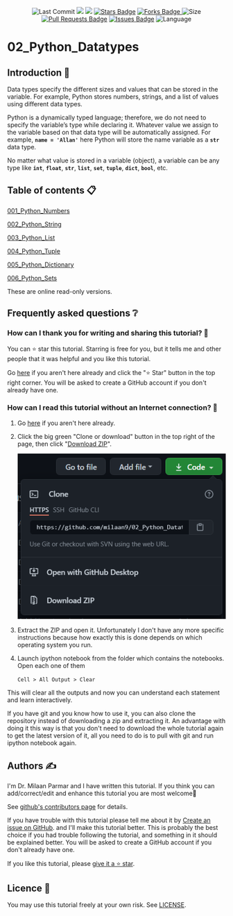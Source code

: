 <p align="center"> 
<img src="https://img.shields.io/github/last-commit/milaan9/02_Python_Datatypes.svg?colorB=orange&style=flat" alt="Last Commit"/> </a> 
<a href="https://github.com/milaan9/02_Python_Datatypes/pulse" alt="Activity"><img src="https://img.shields.io/github/commit-activity/m/milaan9/02_Python_Datatypes.svg?colorB=teal&style=flat" /></a> 
<a href="https://hits.seeyoufarm.com"><img src="https://hits.seeyoufarm.com/api/count/incr/badge.svg?url=https%3A%2F%2Fgithub.com%2Fmilaan9%2F02_Python_Datatypes&count_bg=%2379C83D&title_bg=%23555555&icon=&icon_color=%23E7E7E7&title=views&edge_flat=false"/></a>
<a href="https://github.com/milaan9/02_Python_Datatypes/stargazers"><img src="https://img.shields.io/github/stars/milaan9/02_Python_Datatypes" alt="Stars Badge"/></a>
<a href="https://github.com/milaan9/02_Python_Datatypes/network/members"><img src="https://img.shields.io/github/forks/milaan9/02_Python_Datatypes" alt="Forks Badge"/> </a>
<img src="https://img.shields.io/github/repo-size/milaan9/02_Python_Datatypes.svg?colorB=purple&style=flat" alt="Size"/>
<a href="https://github.com/milaan9/02_Python_Datatypes/pulls"><img src="https://img.shields.io/github/issues-pr/milaan9/02_Python_Datatypes.svg?colorB=yellow&style=flat" alt="Pull Requests Badge"/></a>
<a href="https://github.com/milaan9/02_Python_Datatypes/issues"><img src="https://img.shields.io/github/issues/milaan9/02_Python_Datatypes.svg?colorB=yellow&style=flat" alt="Issues Badge"/></a>
<img src="https://img.shields.io/github/languages/top/milaan9/02_Python_Datatypes.svg?colorB=violet&style=flat" alt="Language"/> </a> 
</p> 




# 02_Python_Datatypes 

## Introduction 👋

Data types specify the different sizes and values that can be stored in the variable. For example, Python stores numbers, strings, and a list of values using different data types.

Python is a dynamically typed language; therefore, we do not need to specify the variable’s type while declaring it. Whatever value we assign to the variable based on that data type will be automatically assigned. For example, **`name = 'Allan'`** here Python will store the name variable as a **`str`** data type.

No matter what value is stored in a variable (object), a variable can be any type like **`int`**, **`float`**, **`str`**, **`list`**, **`set`**, **`tuple`**, **`dict`**, **`bool`**, etc.


## Table of contents 📋


[001_Python_Numbers](https://github.com/milaan9/02_Python_Datatypes/blob/main/001_Python_Numbers.ipynb)


[002_Python_String](https://github.com/milaan9/02_Python_Datatypes/blob/main/002_Python_String.ipynb)


[003_Python_List](https://github.com/milaan9/02_Python_Datatypes/blob/main/003_Python_List.ipynb)


[004_Python_Tuple](https://github.com/milaan9/02_Python_Datatypes/blob/main/004_Python_Tuple.ipynb)


[005_Python_Dictionary](https://github.com/milaan9/02_Python_Datatypes/blob/main/005_Python_Dictionary.ipynb)


[006_Python_Sets](https://github.com/milaan9/02_Python_Datatypes/blob/main/006_Python_Sets.ipynb)


These are online read-only versions.


## Frequently asked questions ❔

### How can I thank you for writing and sharing this tutorial? 🌷

You can ⭐ star this tutorial. Starring is free for you, but it tells me and other people that it was helpful and you like this tutorial.

Go [here](https://github.com/milaan9/02_Python_Datatypes) if you aren't here already and click the "⭐ Star" button in the top right corner. You will be asked to create a GitHub account if you don't already have one.

### How can I read this tutorial without an Internet connection? 🤔

1. Go [here](https://github.com/milaan9/02_Python_Datatypes) if you aren't here already.
    
2. Click the big green "Clone or download" button in the top right of the page, then click "[Download ZIP](https://github.com/milaan9/02_Python_Datatypes/archive/refs/heads/main.zip)".

    ![Download ZIP](img/dnld_rep.png) 

3. Extract the ZIP and open it. Unfortunately I don't have any more specific instructions because how exactly this is done depends on which operating system you run.
    
4. Launch ipython notebook from the folder which contains the notebooks. Open each one of them
  
    `Cell > All Output > Clear`
    
This will clear all the outputs and now you can understand each statement and learn interactively.

If you have git and you know how to use it, you can also clone the repository instead of downloading a zip and extracting it. An advantage with doing it this way is that you don't need to download the whole tutorial again to get the latest version of it, all you need to do is to pull with git and run ipython notebook again.


## Authors ✍️

I'm Dr. Milaan Parmar and I have written this tutorial. If you think you can add/correct/edit and enhance this tutorial you are most welcome🙏

See [github's contributors page](https://github.com/milaan9/02_Python_Datatypes/graphs/contributors) for details.

If you have trouble with this tutorial please tell me about it by [Create an issue on GitHub](https://github.com/milaan9/02_Python_Datatypes/issues/new). and I'll make this tutorial better. This is probably the best choice if you had trouble following the tutorial, and something in it should be explained better. You will be asked to create a GitHub account if you don't already have one.

If you like this tutorial, please [give it a ⭐ star](https://github.com/milaan9/02_Python_Datatypes).


## Licence 📜

You may use this tutorial freely at your own risk. See [LICENSE](./LICENSE).

